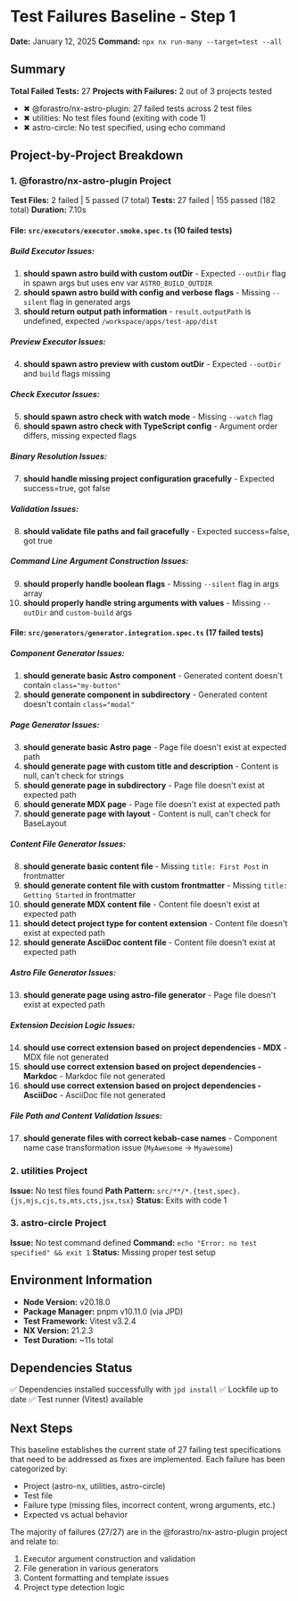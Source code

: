 # Test Failures Baseline - Step 1

**Date:** January 12, 2025
**Command:** `npx nx run-many --target=test --all`

## Summary

**Total Failed Tests:** 27
**Projects with Failures:** 2 out of 3 projects tested
- ✖ @forastro/nx-astro-plugin: 27 failed tests across 2 test files
- ✖ utilities: No test files found (exiting with code 1)
- ✖ astro-circle: No test specified, using echo command

## Project-by-Project Breakdown

### 1. @forastro/nx-astro-plugin Project
**Test Files:** 2 failed | 5 passed (7 total)
**Tests:** 27 failed | 155 passed (182 total)
**Duration:** 7.10s

#### File: `src/executors/executor.smoke.spec.ts` (10 failed tests)

##### Build Executor Issues:
1. **should spawn astro build with custom outDir** - Expected `--outDir` flag in spawn args but uses env var `ASTRO_BUILD_OUTDIR`
2. **should spawn astro build with config and verbose flags** - Missing `--silent` flag in generated args
3. **should return output path information** - `result.outputPath` is undefined, expected `/workspace/apps/test-app/dist`

##### Preview Executor Issues:
4. **should spawn astro preview with custom outDir** - Expected `--outDir` and `build` flags missing

##### Check Executor Issues:
5. **should spawn astro check with watch mode** - Missing `--watch` flag
6. **should spawn astro check with TypeScript config** - Argument order differs, missing expected flags

##### Binary Resolution Issues:
7. **should handle missing project configuration gracefully** - Expected success=true, got false

##### Validation Issues:
8. **should validate file paths and fail gracefully** - Expected success=false, got true

##### Command Line Argument Construction Issues:
9. **should properly handle boolean flags** - Missing `--silent` flag in args array
10. **should properly handle string arguments with values** - Missing `--outDir` and `custom-build` args

#### File: `src/generators/generator.integration.spec.ts` (17 failed tests)

##### Component Generator Issues:
1. **should generate basic Astro component** - Generated content doesn't contain `class="my-button"`
2. **should generate component in subdirectory** - Generated content doesn't contain `class="modal"`

##### Page Generator Issues:
3. **should generate basic Astro page** - Page file doesn't exist at expected path
4. **should generate page with custom title and description** - Content is null, can't check for strings
5. **should generate page in subdirectory** - Page file doesn't exist at expected path
6. **should generate MDX page** - Page file doesn't exist at expected path
7. **should generate page with layout** - Content is null, can't check for BaseLayout

##### Content File Generator Issues:
8. **should generate basic content file** - Missing `title: First Post` in frontmatter
9. **should generate content file with custom frontmatter** - Missing `title: Getting Started` in frontmatter
10. **should generate MDX content file** - Content file doesn't exist at expected path
11. **should detect project type for content extension** - Content file doesn't exist at expected path
12. **should generate AsciiDoc content file** - Content file doesn't exist at expected path

##### Astro File Generator Issues:
13. **should generate page using astro-file generator** - Page file doesn't exist at expected path

##### Extension Decision Logic Issues:
14. **should use correct extension based on project dependencies - MDX** - MDX file not generated
15. **should use correct extension based on project dependencies - Markdoc** - Markdoc file not generated
16. **should use correct extension based on project dependencies - AsciiDoc** - AsciiDoc file not generated

##### File Path and Content Validation Issues:
17. **should generate files with correct kebab-case names** - Component name case transformation issue (`MyAwesome` → `Myawesome`)

### 2. utilities Project
**Issue:** No test files found
**Path Pattern:** `src/**/*.{test,spec}.{js,mjs,cjs,ts,mts,cts,jsx,tsx}`
**Status:** Exits with code 1

### 3. astro-circle Project
**Issue:** No test command defined
**Command:** `echo "Error: no test specified" && exit 1`
**Status:** Missing proper test setup

## Environment Information
- **Node Version:** v20.18.0
- **Package Manager:** pnpm v10.11.0 (via JPD)
- **Test Framework:** Vitest v3.2.4
- **NX Version:** 21.2.3
- **Test Duration:** ~11s total

## Dependencies Status
✅ Dependencies installed successfully with `jpd install`
✅ Lockfile up to date
✅ Test runner (Vitest) available

## Next Steps
This baseline establishes the current state of 27 failing test specifications that need to be addressed as fixes are implemented. Each failure has been categorized by:
- Project (astro-nx, utilities, astro-circle)
- Test file
- Failure type (missing files, incorrect content, wrong arguments, etc.)
- Expected vs actual behavior

The majority of failures (27/27) are in the @forastro/nx-astro-plugin project and relate to:
1. Executor argument construction and validation
2. File generation in various generators
3. Content formatting and template issues
4. Project type detection logic

